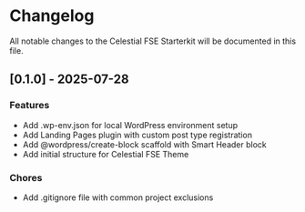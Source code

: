 # Changelog

All notable changes to the Celestial FSE Starterkit will be documented in this file.

## [0.1.0] - 2025-07-28

### Features

- Add .wp-env.json for local WordPress environment setup
- Add Landing Pages plugin with custom post type registration
- Add @wordpress/create-block scaffold with Smart Header block
- Add initial structure for Celestial FSE Theme

### Chores

- Add .gitignore file with common project exclusions
